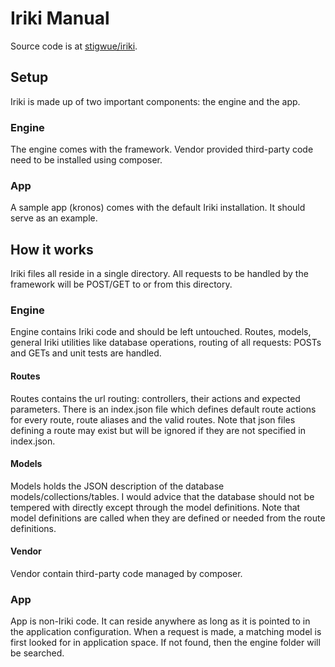 # Iriki Manual

Source code is at [stigwue/iriki](https://github.com/stigwue/iriki).

## Setup

Iriki is made up of two important components: the engine and the app.

### Engine

The engine comes with the framework. Vendor provided third-party code need to be installed using composer.

### App

A sample app (kronos) comes with the default Iriki installation. It should serve as an example.

## How it works

Iriki files all reside in a single directory. All requests to be handled by the framework will be POST/GET to or from this directory.

### Engine

Engine contains Iriki code and should be left untouched. Routes, models, general Iriki utilities like database operations, routing of all requests: POSTs and GETs and unit tests are handled.

#### Routes

Routes contains the url routing: controllers, their actions and expected parameters. There is an index.json file which defines default route actions for every route, route aliases and the valid routes. Note that json files defining a route may exist but will be ignored if they are not specified in index.json.

#### Models

Models holds the JSON description of the database models/collections/tables. I would advice that the database should not be tempered with directly except through the model definitions. Note that model definitions are called when they are defined or needed from the route definitions.

#### Vendor

Vendor contain third-party code managed by composer.

### App

App is non-Iriki code. It can reside anywhere as long as it is pointed to in the application configuration. When a request is made, a matching model is first looked for in application space. If not found, then the engine folder will be searched.